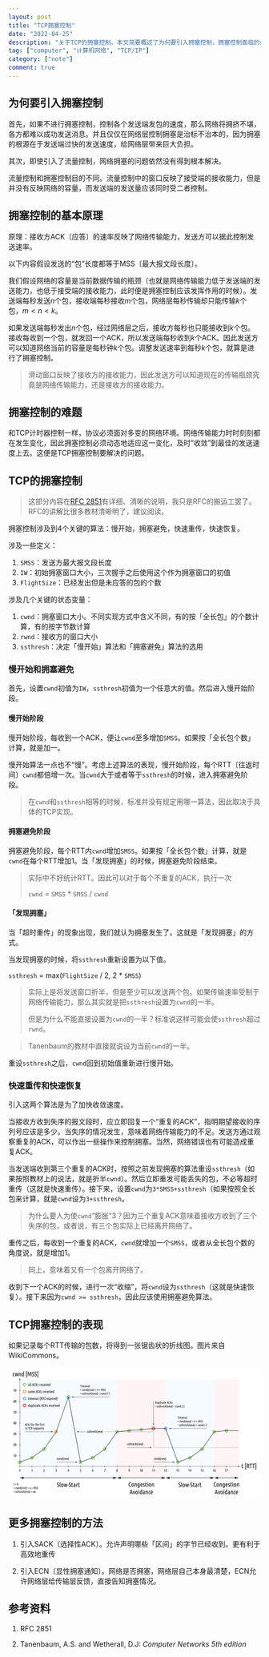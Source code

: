 ```yaml
---
layout: post
title: "TCP拥塞控制"
date: "2022-04-25"
description: "关于TCP的拥塞控制。本文简要概述了为何要引入拥塞控制，拥塞控制面临的问题，以及TCP拥塞控制相关的标准。"
tag: ["computer", "计算机网络", "TCP/IP"]
category: ["note"]
comment: true
---
```


## 为何要引入拥塞控制

首先，如果不进行拥塞控制，控制各个发送端发包的速度，那么网络将拥挤不堪，各方都难以成功发送消息。并且仅仅在网络层控制拥塞是治标不治本的，因为拥塞的根源在于发送端过快的发送速度，给网络层带来巨大负担。

其次，即使引入了流量控制，网络拥塞的问题依然没有得到根本解决。

流量控制和拥塞控制目的不同。流量控制中的窗口反映了接受端的接收能力，但是并没有反映网络的容量，而发送端的发送量应该同时受二者控制。

## 拥塞控制的基本原理

原理：接收方ACK〔应答〕的速率反映了网络传输能力，发送方可以据此控制发送速率。

以下内容假设发送的“包”长度都等于MSS〔最大报文段长度〕。

我们假设网络的容量是当前数据传输的瓶颈（也就是网络传输能力低于发送端的发送能力，也低于接受端的接收能力，此时便是拥塞控制应该发挥作用的时候）。发送端每秒发送$n$个包，接收端每秒接收$m$个包，网络层每秒传输却只能传输$k$个包，$m < n < k$。

如果发送端每秒发出$n$个包，经过网络层之后，接收方每秒也只能接收到$k$个包。接收每收到一个包，就发回一个ACK，所以发送端每秒收到$k$个ACK。因此发送方可以知道网络当前的容量是每秒钟$k$个包。调整发送速率到每秒$k$个包，就算是进行了拥塞控制。

> 滑动窗口反映了接收方的接收能力，因此发送方可以知道现在的传输瓶颈究竟是网络传输能力，还是接收方的接收能力。

## 拥塞控制的难题

和TCP计时器控制一样，协议必须面对多变的网络环境。网络传输能力时时刻刻都在发生变化，因此拥塞控制必须动态地适应这一变化，及时“收敛”到最佳的发送速度上去。这便是TCP拥塞控制要解决的问题。

## TCP的拥塞控制

> 这部分内容在[RFC 2851](https://www.rfc-editor.org/rfc/rfc2581.html)有详细、清晰的说明，我只是RFC的搬运工罢了。RFC的讲解比很多教材清晰明了，建议阅读。

拥塞控制涉及到4个关键的算法：慢开始，拥塞避免，快速重传，快速恢复。

涉及一些定义：

1. `SMSS`：发送方最大报文段长度
2. `IW`：初始拥塞窗口大小，三次握手之后使用这个作为拥塞窗口的初值
3. `FlightSize`：已经发出但是未应答的包的个数

涉及几个关键的状态变量：

1. `cwnd`：拥塞窗口大小。不同实现方式中含义不同，有的按「全长包」的个数计算，有的按字节数计算
2. `rwnd`：接收方的窗口大小
3. `ssthresh`：决定「慢开始」算法和「拥塞避免」算法的选用

### 慢开始和拥塞避免

首先，设置`cwnd`初值为`IW`，`ssthresh`初值为一个任意大的值。然后进入慢开始阶段。

#### 慢开始阶段

慢开始阶段，每收到一个ACK，便让`cwnd`至多增加`SMSS`。如果按「全长包个数」计算，就是加一。

慢开始算法一点也不“慢”。考虑上述算法的表现，慢开始阶段，每个RTT〔往返时间〕`cwnd`都倍增一次。当`cwnd`大于或者等于`ssthresh`的时候，进入拥塞避免阶段。

> 在`cwnd`和`ssthresh`相等的时候，标准并没有规定用哪一算法，因此取决于具体的TCP实现。

#### 拥塞避免阶段

拥塞避免阶段，每个RTT内`cwnd`增加`SMSS`。如果按「全长包个数」计算，就是`cwnd`在每个RTT增加1。当「发现拥塞」的时候，拥塞避免阶段结束。

> 实际中不好统计RTT。因此可以对于每个不重复的ACK，执行一次
> 
> `cwnd` = `SMSS` * `SMSS` / `cwnd`

#### 「发现拥塞」

当「超时重传」的现象出现，我们就认为拥塞发生了。这就是「发现拥塞」的方式。

当发现拥塞的时候，将`ssthresh`重新设置为以下值。

`ssthresh` = max(`FlightSize` / 2, 2 * `SMSS`)

> 实际上是将发送窗口折半，但是至少可以发送两个包。如果传输速率受制于网络传输能力，那么其实就是把`ssthresh`设置为`cwnd`的一半。
> 
> 但是为什么不能直接设置为`cwnd`的一半？标准说这样可能会使`ssthresh`超过`rwnd`。

> Tanenbaum的教材中直接就说设为当前`cwnd`的一半。

重设`ssthresh`之后，`cwnd`回到初始值重新进行慢开始。

### 快速重传和快速恢复

引入这两个算法是为了加快收敛速度。

当接收方收到失序的报文段时，应立即回复一个“重复的ACK”，指明期望接收的序列号应该是多少。当失序的情况发生，意味着网络传输能力的不足。发送方通过观察重复的ACK，可以作出一些操作来控制拥塞。当然，网络错误也有可能造成重复ACK。

当发送端收到第三个重复的ACK时，按照之前发现拥塞的算法重设`ssthresh`（如果按照教材上的说法，就是折半`cwnd`）。然后立即重发可能丢失的包，不必等超时重传（这就是快速重传）。接下来，设置`cwnd`为`3*SMSS+ssthresh`（如果按照全长包来计算，就是`cwnd`设为`3+ssthresh`。

> 为什么要人为使`cwnd`“膨胀”3？因为三个重复ACK意味着接收方收到了三个失序的包，或者说，有三个包实际上已经离开网络了。

重传之后，每收到一个重复的ACK，`cwnd`就增加一个`SMSS`，或者从全长包个数的角度说，就是增加1。

> 同上，意味着又有一个包离开网络了。

收到下一个ACK的时候，进行一次“收缩”，将`cwnd`设为`ssthresh`（这就是快速恢复）。接下来因为`cwnd >= ssthresh`，因此应该使用拥塞避免算法。

## TCP拥塞控制的表现

如果记录每个RTT传输的包数，将得到一张锯齿状的折线图。图片来自WikiCommons。

![Illustration of TCP’s Congestion Avoidance based on this image. author: Fleshgrinder](../assets/img/post/TCP_Slow-Start_and_Congestion_Avoidance.svg)

## 更多拥塞控制的方法

1. 引入SACK〔选择性ACK〕。允许声明哪些「区间」的字节已经收到。更有利于高效地重传

2. 引入ECN〔显性拥塞通知〕。网络是否拥塞，网络层自己本身最清楚，ECN允许网络层给传输层反馈，直接告知拥塞情况。

## 参考资料

1. RFC 2851

2. Tanenbaum, A.S. and Wetherall, D.J: *Computer Networks 5th edition*


